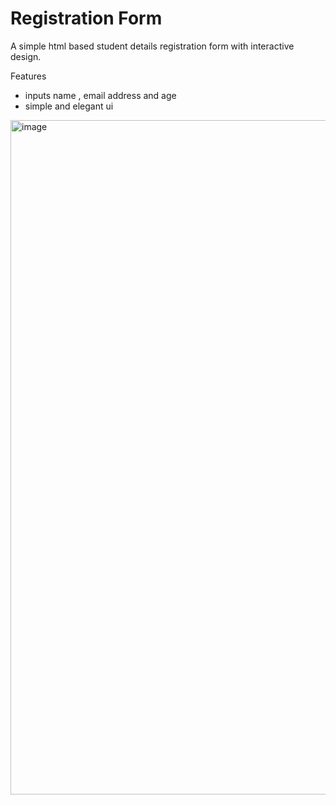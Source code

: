 # Registration Form
A simple html based student details registration form with interactive design.

Features
- inputs name , email address and age
- simple and elegant ui
  
<img width="1919" height="1079" alt="image" src="https://github.com/user-attachments/assets/496144f4-9d16-4736-842c-1c4209f0f104" />
